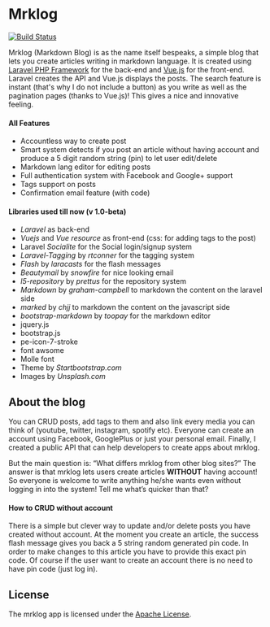 
# Mrklog
[![Build Status](https://travis-ci.org/siokas/mrklog.svg?branch=master)](https://travis-ci.org/siokas/mrklog)

Mrklog (Markdown Blog) is as the name itself bespeaks, a simple blog that lets you create articles writing in markdown language. It is created using [Laravel PHP Framework](http://laravel.com) for the back-end and [Vue.js](http://vuejs.org/) for the front-end. Laravel creates the API and Vue.js displays the posts. The search feature is instant (that's why I do not include a button) as you write as well as the pagination pages (thanks to Vue.js)! This gives a nice and innovative feeling.

#### All Features
- Accountless way to create post
- Smart system detects if you post an article without having account and produce a 5 digit random string (pin) to let user edit/delete
- Markdown lang editor for editing posts
- Full authentication system with Facebook and Google+ support
- Tags support on posts
- Confirmation email feature (with code)


#### Libraries used till now (v 1.0-beta)
- _Laravel_ as back-end
- _Vuejs_ and _Vue resource_ as front-end (css: for adding tags to the post)
- Laravel _Socialite_ for the Social login/signup system
- _Laravel-Tagging_ by _rtconner_ for the tagging system
- _Flash_ by _laracasts_ for the flash messages
- _Beautymail_ by _snowfire_ for nice looking email
- _l5-repository_ by _prettus_ for the repository system
- _Markdown_ by _graham-campbell_ to markdown the content on the laravel side
- _marked_ by _chjj_ to markdown the content on the javascript side
- _bootstrap-markdown_ by _toopay_ for the markdown editor
- jquery.js
- bootstrap.js
- pe-icon-7-stroke
- font awsome
- Molle font
- Theme by _Startbootstrap.com_ 
- Images by _Unsplash.com_

## About the blog

You can CRUD posts, add tags to them and also link every media you can think of (youtube, twitter, instagram, spotify etc). Everyone can create an account using Facebook, GooglePlus or just your personal email. Finally, I created a public API that can help developers to create apps about mrklog.

But the main question is: “What differs mrklog from other blog sites?” The answer is that mrklog lets users create articles **WITHOUT** having account! So everyone is welcome to write anything he/she wants even without logging in into the system! Tell me what’s quicker than that?

#### How to CRUD without account

There is a simple but clever way to update and/or delete posts you have created without account. At the moment you create an article, the success flash message gives you back a 5 string random generated pin code. In order to make changes to this article you have to provide this exact pin code. Of course if the user want to create an account there is no need to have pin code (just log in).

## License

The mrklog app is licensed under the [Apache License](http://opensource.org/licenses/Apache-2.0).